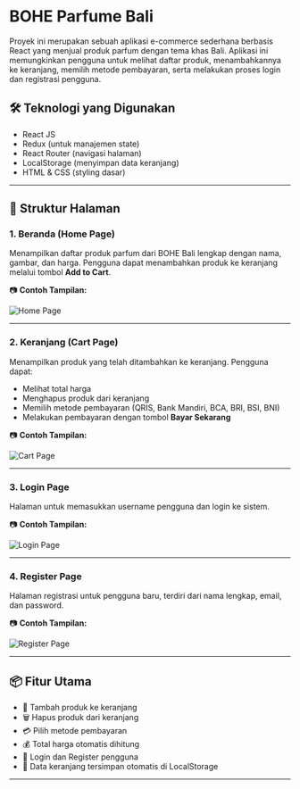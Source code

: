 # BOHE Parfume Bali

Proyek ini merupakan sebuah aplikasi e-commerce sederhana berbasis React yang menjual produk parfum dengan tema khas Bali. Aplikasi ini memungkinkan pengguna untuk melihat daftar produk, menambahkannya ke keranjang, memilih metode pembayaran, serta melakukan proses login dan registrasi pengguna.

## 🛠️ Teknologi yang Digunakan

- React JS
- Redux (untuk manajemen state)
- React Router (navigasi halaman)
- LocalStorage (menyimpan data keranjang)
- HTML & CSS (styling dasar)

---

## 📁 Struktur Halaman

### 1. **Beranda (Home Page)**
Menampilkan daftar produk parfum dari BOHE Bali lengkap dengan nama, gambar, dan harga. Pengguna dapat menambahkan produk ke keranjang melalui tombol **Add to Cart**.

📷 **Contoh Tampilan:**

![Home Page](/mnt/data/85641e02-118b-4443-a081-eb71a5f9576c.png)

---

### 2. **Keranjang (Cart Page)**
Menampilkan produk yang telah ditambahkan ke keranjang. Pengguna dapat:
- Melihat total harga
- Menghapus produk dari keranjang
- Memilih metode pembayaran (QRIS, Bank Mandiri, BCA, BRI, BSI, BNI)
- Melakukan pembayaran dengan tombol **Bayar Sekarang**

📷 **Contoh Tampilan:**

![Cart Page](/mnt/data/6b254d1c-1fa5-4726-8aef-8671bd5ec45c.png)

---

### 3. **Login Page**
Halaman untuk memasukkan username pengguna dan login ke sistem.

📷 **Contoh Tampilan:**

![Login Page](/mnt/data/bd587cd0-988a-481b-9efe-1bf43a73ff11.png)

---

### 4. **Register Page**
Halaman registrasi untuk pengguna baru, terdiri dari nama lengkap, email, dan password.

📷 **Contoh Tampilan:**

![Register Page](/mnt/data/89870e59-75ab-4daa-901f-6fac980f9bc2.png)

---

## 📦 Fitur Utama

- 🛒 Tambah produk ke keranjang
- 🗑️ Hapus produk dari keranjang
- 💳 Pilih metode pembayaran
- 💰 Total harga otomatis dihitung
- 🔐 Login dan Register pengguna
- 💾 Data keranjang tersimpan otomatis di LocalStorage

---

